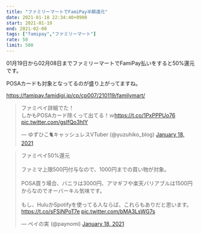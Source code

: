```yaml
---
title: "ファミリーマートでFamiPay半額還元"
date: 2021-01-18 22:34:40+0900
start: 2021-01-19
end: 2021-02-08
tags: ["famipay","ファミリーマート"]
rate: 50
limit: 500
---
```

01月19日から02月08日までファミリーマートでFamiPay払いをすると50%還元です。

POSAカードも対象となってるのが盛り上がってますね。

https://famipay.famidigi.jp/cp/cp007/210119/familymart/

<blockquote class="twitter-tweet"><p lang="ja" dir="ltr">ファミペイ詳細でた！<br>しかもPOSAカード除くって出てる！ｗ<a href="https://t.co/1PxPPPUo76">https://t.co/1PxPPPUo76</a> <a href="https://t.co/gsIfQo3hIY">pic.twitter.com/gsIfQo3hIY</a></p>&mdash; ゆずひこ🐈キャッシュレスVTuber (@yuzuhiko_blog) <a href="https://twitter.com/yuzuhiko_blog/status/1351077425451589635?ref_src=twsrc%5Etfw">January 18, 2021</a></blockquote> <script async src="https://platform.twitter.com/widgets.js" charset="utf-8"></script>
<blockquote class="twitter-tweet"><p lang="ja" dir="ltr">ファミペイ50%還元<br><br>ファミマ上限500円付与なので、1000円までの買い物が対象。<br><br>POSA買う場合、バニラは3000円、アマギフや楽天バリアブルは1500円からなのでオーバーキル気味です。<br><br>もし、HuluかSpotifyを使ってる人ならば、これらもありだと思います。<a href="https://t.co/sFSiNPoT7e">https://t.co/sFSiNPoT7e</a> <a href="https://t.co/bMA3LsWG7s">pic.twitter.com/bMA3LsWG7s</a></p>&mdash; ペイの実 (@paynomi) <a href="https://twitter.com/paynomi/status/1351084494552522755?ref_src=twsrc%5Etfw">January 18, 2021</a></blockquote> <script async src="https://platform.twitter.com/widgets.js" charset="utf-8"></script>

